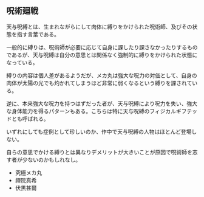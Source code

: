 ## 呪術廻戦

天与呪縛とは、生まれながらにして肉体に縛りをかけられた呪術師、及びその状態を指す言葉である。

一般的に縛りは、呪術師が必要に応じて自身に課したり課さなかったりするものであるが、天与呪縛は自分の意思とは関係なく強制的に縛りをかけられた状態になっている。

縛りの内容は個人差があるようだが、メカ丸は強大な呪力の対価として、自身の肉体が太陽の光でも灼かれてしまうほど非常に弱くなるという縛りを課されている。

逆に、本来強大な呪力を持つはずだった者が、天与呪縛により呪力を失い、強大な身体能力を得るパターンもある。こちらは特に天与呪縛のフィジカルギフテッドとも呼ばれる。

いずれにしても症例として珍しいのか、作中で天与呪縛の人物はほとんど登場しない。

自らの意思でかける縛りとは異なりデメリットが大きいことが原因で呪術師を志す者が少ないのかもしれなし。

- 究極メカ丸
- 禪院真希
- 伏黒甚爾
